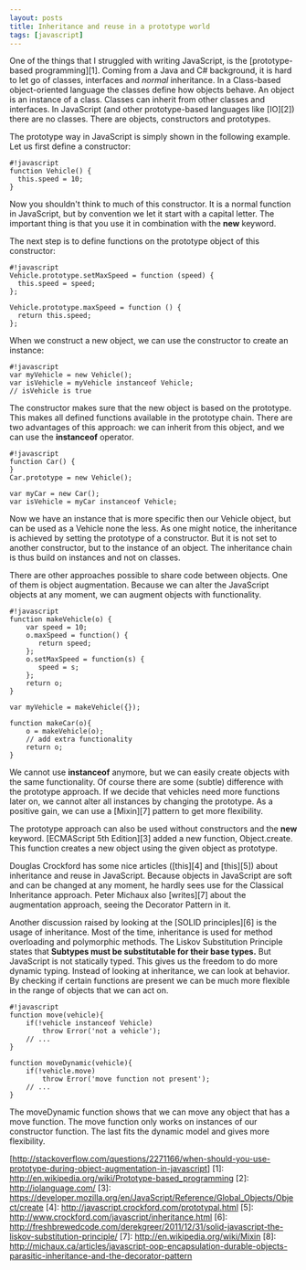 ```yaml
---
layout: posts
title: Inheritance and reuse in a prototype world
tags: [javascript]
---
```

One of the things that I struggled with writing JavaScript, is the [prototype-based programming][1]. Coming from a Java and C# background, it is hard to let go of classes, interfaces and _normal_ inheritance. In a Class-based object-oriented language the classes define how objects behave. An object is an instance of a class. Classes can inherit from other classes and interfaces. In JavaScript (and other prototype-based languages like [IO][2]) there are no classes. There are objects, constructors and prototypes.

The prototype way in JavaScript is simply shown in the following example.
Let us first define a constructor:

    #!javascript
    function Vehicle() {
      this.speed = 10;
    }
    
Now you shouldn't think to much of this constructor. It is a normal function in JavaScript, but by convention we let it start with a capital letter. The important thing is that you use it in combination with the __new__ keyword. 

The next step is to define functions on the prototype object of this constructor:

    #!javascript
    Vehicle.prototype.setMaxSpeed = function (speed) {
      this.speed = speed;
    };
    
    Vehicle.prototype.maxSpeed = function () {
      return this.speed;
    };
    
When we construct a new object, we can use the constructor to create an instance:

    #!javascript
    var myVehicle = new Vehicle();
    var isVehicle = myVehicle instanceof Vehicle; 
    // isVehicle is true
    
The constructor makes sure that the new object is based on the prototype. This makes all defined functions available in the prototype chain. There are two advantages of this approach: we can inherit from this object, and we can use the __instanceof__ operator.

    #!javascript
    function Car() {
    }
    Car.prototype = new Vehicle();
    
    var myCar = new Car();
    var isVehicle = myCar instanceof Vehicle;

Now we have an instance that is more specific then our Vehicle object, but can be used as a Vehicle none the less. As one might notice, the inheritance is achieved by setting the prototype of a constructor. But it is not set to another constructor, but to the instance of an object. The inheritance chain is thus build on instances and not on classes.

There are other approaches possible to share code between objects. One of them is object augmentation. Because we can alter the JavaScript objects at any moment, we can augment objects with functionality.

    #!javascript
    function makeVehicle(o) {
        var speed = 10;
        o.maxSpeed = function() {
           return speed;
        };
        o.setMaxSpeed = function(s) {
           speed = s;
        };
        return o;
    }
    
    var myVehicle = makeVehicle({});
    
    function makeCar(o){
        o = makeVehicle(o);
        // add extra functionality
        return o;
    }
    
We cannot use __instanceof__ anymore, but we can easily create objects with the same functionality. Of course there are some (subtle) difference with the prototype approach. If we decide that vehicles need more functions later on, we cannot alter all instances by changing the prototype. As a positive gain, we can use a [Mixin][7] pattern to get more flexibility.

The prototype approach can also be used without constructors and the __new__ keyword. [ECMAScript 5th Edition][3] added a new function, Object.create. This function creates a new object using the given object as prototype.

Douglas Crockford has some nice articles ([this][4] and [this][5]) about inheritance and reuse in JavaScript. Because objects in JavaScript are soft and can be changed at any moment, he hardly sees use for the Classical Inheritance approach.
Peter Michaux also [writes][7] about the augmentation approach, seeing the Decorator Pattern in it.

Another discussion raised by looking at the [SOLID principles][6] is the usage of inheritance. Most of the time, inheritance is used for method overloading and polymorphic methods. The Liskov Substitution Principle states that __Subtypes must be substitutable for their base types.__ But JavaScript is not statically typed. This gives us the freedom to do more dynamic typing. Instead of looking at inheritance, we can look at behavior. By checking if certain functions are present we can be much more flexible in the range of objects that we can act on.

    #!javascript
    function move(vehicle){
        if(!vehicle instanceof Vehicle)
            throw Error('not a vehicle');
        // ...
    }
    
    function moveDynamic(vehicle){
        if(!vehicle.move)
            throw Error('move function not present');
        // ...
    }

The moveDynamic function shows that we can move any object that has a move function. The move function only works on instances of our constructor function. The last fits the dynamic model and gives more flexibility.

[http://stackoverflow.com/questions/2271166/when-should-you-use-prototype-during-object-augmentation-in-javascript]
[1]: http://en.wikipedia.org/wiki/Prototype-based_programming
[2]: http://iolanguage.com/
[3]: https://developer.mozilla.org/en/JavaScript/Reference/Global_Objects/Object/create
[4]: http://javascript.crockford.com/prototypal.html
[5]: http://www.crockford.com/javascript/inheritance.html
[6]: http://freshbrewedcode.com/derekgreer/2011/12/31/solid-javascript-the-liskov-substitution-principle/
[7]: http://en.wikipedia.org/wiki/Mixin
[8]: http://michaux.ca/articles/javascript-oop-encapsulation-durable-objects-parasitic-inheritance-and-the-decorator-pattern